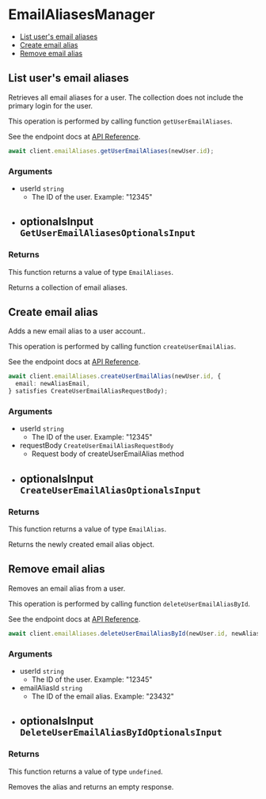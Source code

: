 # EmailAliasesManager

- [List user's email aliases](#list-users-email-aliases)
- [Create email alias](#create-email-alias)
- [Remove email alias](#remove-email-alias)

## List user's email aliases

Retrieves all email aliases for a user. The collection
does not include the primary login for the user.

This operation is performed by calling function `getUserEmailAliases`.

See the endpoint docs at
[API Reference](https://developer.box.com/reference/get-users-id-email-aliases/).

<!-- sample get_users_id_email_aliases -->

```ts
await client.emailAliases.getUserEmailAliases(newUser.id);
```

### Arguments

- userId `string`
  - The ID of the user. Example: "12345"
- optionalsInput `GetUserEmailAliasesOptionalsInput`
  -

### Returns

This function returns a value of type `EmailAliases`.

Returns a collection of email aliases.

## Create email alias

Adds a new email alias to a user account..

This operation is performed by calling function `createUserEmailAlias`.

See the endpoint docs at
[API Reference](https://developer.box.com/reference/post-users-id-email-aliases/).

<!-- sample post_users_id_email_aliases -->

```ts
await client.emailAliases.createUserEmailAlias(newUser.id, {
  email: newAliasEmail,
} satisfies CreateUserEmailAliasRequestBody);
```

### Arguments

- userId `string`
  - The ID of the user. Example: "12345"
- requestBody `CreateUserEmailAliasRequestBody`
  - Request body of createUserEmailAlias method
- optionalsInput `CreateUserEmailAliasOptionalsInput`
  -

### Returns

This function returns a value of type `EmailAlias`.

Returns the newly created email alias object.

## Remove email alias

Removes an email alias from a user.

This operation is performed by calling function `deleteUserEmailAliasById`.

See the endpoint docs at
[API Reference](https://developer.box.com/reference/delete-users-id-email-aliases-id/).

<!-- sample delete_users_id_email_aliases_id -->

```ts
await client.emailAliases.deleteUserEmailAliasById(newUser.id, newAlias.id!);
```

### Arguments

- userId `string`
  - The ID of the user. Example: "12345"
- emailAliasId `string`
  - The ID of the email alias. Example: "23432"
- optionalsInput `DeleteUserEmailAliasByIdOptionalsInput`
  -

### Returns

This function returns a value of type `undefined`.

Removes the alias and returns an empty response.
